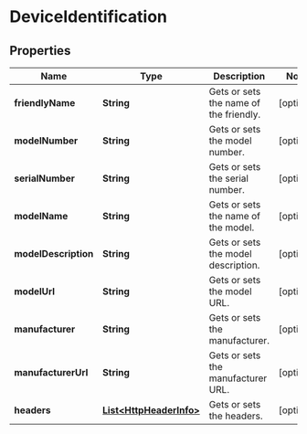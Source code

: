 

# DeviceIdentification


## Properties

| Name | Type | Description | Notes |
|------------ | ------------- | ------------- | -------------|
|**friendlyName** | **String** | Gets or sets the name of the friendly. |  [optional] |
|**modelNumber** | **String** | Gets or sets the model number. |  [optional] |
|**serialNumber** | **String** | Gets or sets the serial number. |  [optional] |
|**modelName** | **String** | Gets or sets the name of the model. |  [optional] |
|**modelDescription** | **String** | Gets or sets the model description. |  [optional] |
|**modelUrl** | **String** | Gets or sets the model URL. |  [optional] |
|**manufacturer** | **String** | Gets or sets the manufacturer. |  [optional] |
|**manufacturerUrl** | **String** | Gets or sets the manufacturer URL. |  [optional] |
|**headers** | [**List&lt;HttpHeaderInfo&gt;**](HttpHeaderInfo.md) | Gets or sets the headers. |  [optional] |



